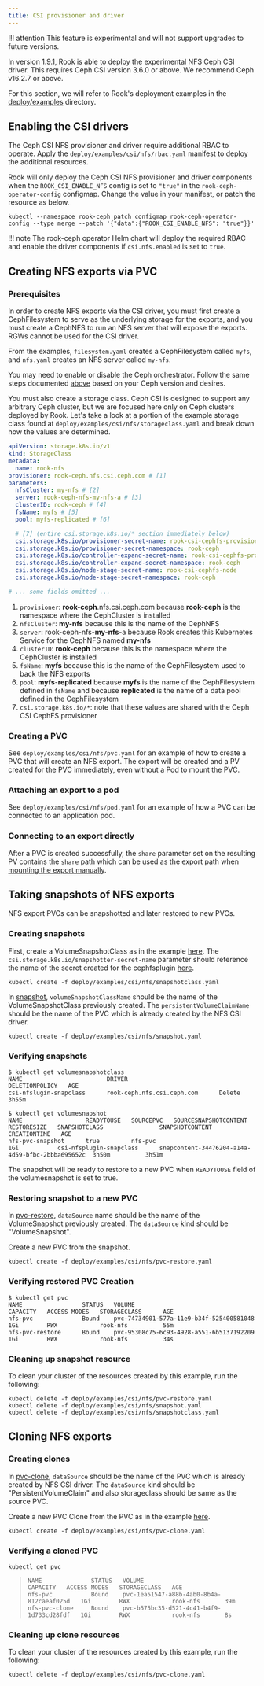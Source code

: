 ```yaml
---
title: CSI provisioner and driver
---
```


!!! attention
    This feature is experimental and will not support upgrades to future versions.

In version 1.9.1, Rook is able to deploy the experimental NFS Ceph CSI driver. This requires Ceph
CSI version 3.6.0 or above. We recommend Ceph v16.2.7 or above.

For this section, we will refer to Rook's deployment examples in the
[deploy/examples](https://github.com/rook/rook/tree/master/deploy/examples) directory.


## Enabling the CSI drivers

The Ceph CSI NFS provisioner and driver require additional RBAC to operate. Apply the
`deploy/examples/csi/nfs/rbac.yaml` manifest to deploy the additional resources.

Rook will only deploy the Ceph CSI NFS provisioner and driver components when the
`ROOK_CSI_ENABLE_NFS` config is set to `"true"` in the `rook-ceph-operator-config` configmap. Change
the value in your manifest, or patch the resource as below.

```console
kubectl --namespace rook-ceph patch configmap rook-ceph-operator-config --type merge --patch '{"data":{"ROOK_CSI_ENABLE_NFS": "true"}}'
```

!!! note
    The rook-ceph operator Helm chart will deploy the required RBAC and enable the driver
    components if `csi.nfs.enabled` is set to `true`.

## Creating NFS exports via PVC

### Prerequisites

In order to create NFS exports via the CSI driver, you must first create a CephFilesystem to serve
as the underlying storage for the exports, and you must create a CephNFS to run an NFS server that
will expose the exports. RGWs cannot be used for the CSI driver.

From the examples, `filesystem.yaml` creates a CephFilesystem called `myfs`, and `nfs.yaml` creates
an NFS server called `my-nfs`.

You may need to enable or disable the Ceph orchestrator. Follow the same steps documented
[above](#enable-the-ceph-orchestrator-if-necessary) based on your Ceph version and desires.

You must also create a storage class. Ceph CSI is designed to support any arbitrary Ceph cluster,
but we are focused here only on Ceph clusters deployed by Rook. Let's take a look at a portion of
the example storage class found at `deploy/examples/csi/nfs/storageclass.yaml` and break down how
the values are determined.

```yaml
apiVersion: storage.k8s.io/v1
kind: StorageClass
metadata:
  name: rook-nfs
provisioner: rook-ceph.nfs.csi.ceph.com # [1]
parameters:
  nfsCluster: my-nfs # [2]
  server: rook-ceph-nfs-my-nfs-a # [3]
  clusterID: rook-ceph # [4]
  fsName: myfs # [5]
  pool: myfs-replicated # [6]

  # [7] (entire csi.storage.k8s.io/* section immediately below)
  csi.storage.k8s.io/provisioner-secret-name: rook-csi-cephfs-provisioner
  csi.storage.k8s.io/provisioner-secret-namespace: rook-ceph
  csi.storage.k8s.io/controller-expand-secret-name: rook-csi-cephfs-provisioner
  csi.storage.k8s.io/controller-expand-secret-namespace: rook-ceph
  csi.storage.k8s.io/node-stage-secret-name: rook-csi-cephfs-node
  csi.storage.k8s.io/node-stage-secret-namespace: rook-ceph

# ... some fields omitted ...
```

1. `provisioner`: **rook-ceph**.nfs.csi.ceph.com because **rook-ceph** is the namespace where the
   CephCluster is installed
2. `nfsCluster`: **my-nfs** because this is the name of the CephNFS
3. `server`: rook-ceph-nfs-**my-nfs**-a because Rook creates this Kubernetes Service for the CephNFS
   named **my-nfs**
4. `clusterID`: **rook-ceph** because this is the namespace where the CephCluster is installed
5. `fsName`: **myfs** because this is the name of the CephFilesystem used to back the NFS exports
6. `pool`: **myfs**-**replicated** because **myfs** is the name of the CephFilesystem defined in
   `fsName` and because **replicated** is the name of a data pool defined in the CephFilesystem
7. `csi.storage.k8s.io/*`: note that these values are shared with the Ceph CSI CephFS provisioner

### Creating a PVC

See `deploy/examples/csi/nfs/pvc.yaml` for an example of how to create a PVC that will create an NFS
export. The export will be created and a PV created for the PVC immediately, even without a Pod to
mount the PVC.

### Attaching an export to a pod

See `deploy/examples/csi/nfs/pod.yaml` for an example of how a PVC can be connected to an
application pod.

### Connecting to an export directly
After a PVC is created successfully, the `share` parameter set on the resulting PV contains the
`share` path which can be used as the export path when [mounting the export manually](nfs.md#mounting-exports).

## Taking snapshots of NFS exports

NFS export PVCs can be snapshotted and later restored to new PVCs.

### Creating snapshots

First, create a VolumeSnapshotClass as in the example [here](https://github.com/rook/rook/tree/master/deploy/examples/csi/nfs/snapshotclass.yaml). The `csi.storage.k8s.io/snapshotter-secret-name` parameter should reference the name of the secret created for the cephfsplugin [here](https://github.com/rook/rook/tree/master/deploy/examples/csi/cephfs/snapshotclass.yaml).

```console
kubectl create -f deploy/examples/csi/nfs/snapshotclass.yaml
```

In [snapshot](https://github.com/rook/rook/tree/master/deploy/examples/csi/nfs/snapshot.yaml),
`volumeSnapshotClassName` should be the name of the VolumeSnapshotClass
previously created. The `persistentVolumeClaimName` should be the name of the
PVC which is already created by the NFS CSI driver.

```console
kubectl create -f deploy/examples/csi/nfs/snapshot.yaml
```

### Verifying snapshots

```console
$ kubectl get volumesnapshotclass
NAME                        DRIVER                          DELETIONPOLICY   AGE
csi-nfslugin-snapclass      rook-ceph.nfs.csi.ceph.com      Delete           3h55m
```

```console
$ kubectl get volumesnapshot
NAME                  READYTOUSE   SOURCEPVC   SOURCESNAPSHOTCONTENT  RESTORESIZE   SNAPSHOTCLASS                SNAPSHOTCONTENT                                   CREATIONTIME   AGE
nfs-pvc-snapshot      true         nfs-pvc                            1Gi           csi-nfsplugin-snapclass      snapcontent-34476204-a14a-4d59-bfbc-2bbba695652c  3h50m          3h51m
```

The snapshot will be ready to restore to a new PVC when `READYTOUSE` field of the
volumesnapshot is set to true.

### Restoring snapshot to a new PVC

In
[pvc-restore](https://github.com/rook/rook/tree/master/deploy/examples/csi/nfs/pvc-restore.yaml),
`dataSource` name should be the name of the VolumeSnapshot previously
created. The `dataSource` kind should be "VolumeSnapshot".

Create a new PVC from the snapshot.

```console
kubectl create -f deploy/examples/csi/nfs/pvc-restore.yaml
```

### Verifying restored PVC Creation

```console
$ kubectl get pvc
NAME                 STATUS   VOLUME                                     CAPACITY   ACCESS MODES   STORAGECLASS      AGE
nfs-pvc              Bound    pvc-74734901-577a-11e9-b34f-525400581048   1Gi        RWX            rook-nfs          55m
nfs-pvc-restore      Bound    pvc-95308c75-6c93-4928-a551-6b5137192209   1Gi        RWX            rook-nfs          34s
```

### Cleaning up snapshot resource

To clean your cluster of the resources created by this example, run the following:

```console
kubectl delete -f deploy/examples/csi/nfs/pvc-restore.yaml
kubectl delete -f deploy/examples/csi/nfs/snapshot.yaml
kubectl delete -f deploy/examples/csi/nfs/snapshotclass.yaml
```

## Cloning NFS exports

### Creating clones

In
[pvc-clone](https://github.com/rook/rook/tree/master/deploy/examples/csi/nfs/pvc-clone.yaml),
`dataSource` should be the name of the PVC which is already created by NFS
CSI driver. The `dataSource` kind should be "PersistentVolumeClaim" and also storageclass
should be same as the source PVC.

Create a new PVC Clone from the PVC as in the example [here](https://github.com/rook/rook/tree/master/deploy/examples/csi/nfs/pvc-clone.yaml).

```console
kubectl create -f deploy/examples/csi/nfs/pvc-clone.yaml
```

### Verifying a cloned PVC

```console
kubectl get pvc
```

>```
>NAME              STATUS   VOLUME                                     CAPACITY   ACCESS MODES   STORAGECLASS   AGE
>nfs-pvc           Bound    pvc-1ea51547-a88b-4ab0-8b4a-812caeaf025d   1Gi        RWX            rook-nfs       39m
>nfs-pvc-clone     Bound    pvc-b575bc35-d521-4c41-b4f9-1d733cd28fdf   1Gi        RWX            rook-nfs       8s
>```

### Cleaning up clone resources

To clean your cluster of the resources created by this example, run the following:

```console
kubectl delete -f deploy/examples/csi/nfs/pvc-clone.yaml
```
